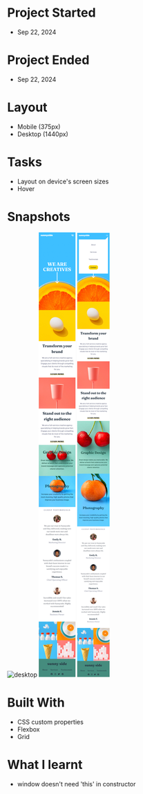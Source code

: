 # Project Started
- Sep 22, 2024

# Project Ended
- Sep 22, 2024

# Layout
- Mobile (375px)
- Desktop (1440px)

# Tasks
- Layout on device's screen sizes
- Hover

# Snapshots
![desktop](./assets/snapshot/desktop.png)
![mobile](./assets/snapshot/mobile.png)
![mobile nav](./assets/snapshot/mobile%20nav.png)

# Built With
- CSS custom properties
- Flexbox
- Grid

# What I learnt
- window doesn't need 'this' in constructor